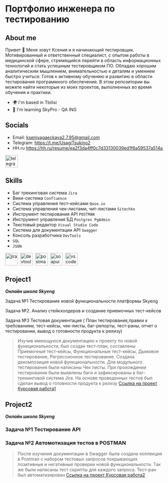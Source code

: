 # Портфолио инженера по тестированию 

## About me

Привет 👋 Меня зовут Ксения и я начинающий тестировщик. Мотивированный и ответственный специалист, с опытом работы в медицинской сфере, стремящийся перейти в область информационных технологий и стать успешным тестировщиком ПО. Обладаю хорошим аналитическим мышлением, внимательностью к деталям и умением быстро учиться. Готов к активному обучению и развитию в области тестирования программного обеспечения. В этом репозитории вы можете найти некоторые из моих проектов, выполненных во время обучения и практики.

* 🌍  I'm based in Tbilisi
* 🧠  I'm learning SkyPro - QA ING
## Socials
- Email: kseniyagaeckaya2.7.95@gmail.com
- Telegram: https://t.me/UsagiTsukino2
- HH.ru https://hh.ru/resume/ea2f3da4ff0c7d33130039ed1f6a59537a514a
<div id="badges">
    <a href="https://t.me/UsagiTsukino2" target="_blank">
      <img src="https://cdn-icons-png.flaticon.com/512/2111/2111646.png" width="40" height="40" alt="telegram" />
    </a>
  </div>

## Skills
- Баг трекинговая система  ``Jira``
- Вики-система ``Confluence``
- Система управления тест-кейсами ``Qase.io``
- Система управления чек-листами, чит-листами ``Sitechko``
- Инструмент тестирования API ``POSTMAN``
- Инструмент управления БД ``Postgres PgAdmin``
- Текстовый редактор ``Visual Studio Code``
- Система для документации API ``Swagger``
- Консоль разработчика ``DevTools``
- ``SQL``
- ``JSON``
<div>
  <img src="https://cdn.jsdelivr.net/gh/devicons/devicon/icons/jira/jira-original.svg" title="jira" alt="jira" width="40" height="40"/>&nbsp
  <img src="https://d33wubrfki0l68.cloudfront.net/38b5c953a4667366685d55db55d057c86db1fc54/a0fdc/static/acae6b24d940347661ca901ea07f47c1/chrome-dev-logo-icon.png" title="devtools" alt="devtools" width="40" height="40"/>&nbsp
   <img src="https://seeklogo.com/images/P/postman-logo-0087CA0D15-seeklogo.com.png" title="postman" alt="postman" width="40" height="40"/>&nbsp
   <img src="https://static0.smartbear.co/smartbearbrand/media/images/home/soapui-icon.svg" title="soapui" alt="soapui" width="40" height="40"/>&nbsp
     <img src="https://cdn.jsdelivr.net/gh/devicons/devicon/icons/vscode/vscode-original.svg" title="vscode" alt="vscode" width="40" height="40"/>&nbsp
    
  
</div>

## Project1
  ***Онлайн школа Skyeng***

Задача №1 Тестирование новой функциональности платформы Skyeng

Задача №2. Анализ стейкхолдеров и создание приемочных тест-кейсов

Задача №3 Тестовая документация ( План тестирования,правки к требованиям, тест-кейсы, чек-листы, баг-репорты, тест-раны, отчет о тестировании, вывод о готовности продукта к релизу)
>  Изучив имеющуюся документацию к проекту по новой функциональности, был создан тест-план, составлены Приемочные тест-кейсы, Функциональные тест-кейсы, Дымовое тестирование, Регрессионное тестирование. Создана декомпозиция новой функциональности. Для модульного тестирования были написаны Чек листы. При прохождении тестирования были выявлены баги и зафиксированы в баг-трекинговой система Jira. На основе проведенных тестов был сделан вывод о готовности продукта к релизу
> <a href="https://oxidized-arithmetic-ac0.notion.site/0d892b3b8a864fc3b6d02617360f1355">Ссылка на проект Курсовая работа1</a>
## Project2 
***Онлайн школа Skyeng***
### Задача №1 Тестирование API 
### Задача №2 Автомотизация тестов в POSTMAN 
>После изучения документации в Swagger была создана коллекция в Postman  с набором тестовых запросов покрывающих позитивные и негативные проверки новой функциональности. Так же были написаны тест скрипты для каждого запроса. Тест-ран был автоматизирован
><a href="https://oxidized-arithmetic-ac0.notion.site/POSTMAN-collection-8f944e7cb6ab48d3aebec7adc10439e4">Ссылка на проект Курсовая работа2</a>

